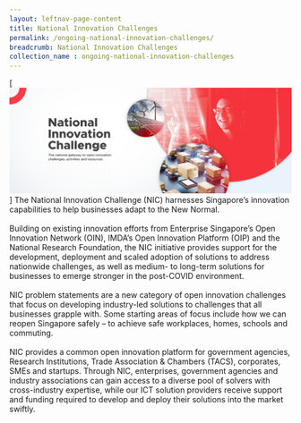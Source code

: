 ```yaml
---
layout: leftnav-page-content
title: National Innovation Challenges
permalink: /ongoing-national-innovation-challenges/
breadcrumb: National Innovation Challenges
collection_name : ongoing-national-innovation-challenges
---
```

[![1](/images/NIC-KV_1920x720.jpg)]
The National Innovation Challenge (NIC) harnesses Singapore’s innovation capabilities to help businesses adapt to the New Normal. 
<br><br>
Building on existing innovation efforts from Enterprise Singapore’s Open Innovation Network (OIN), IMDA’s Open Innovation Platform (OIP) and the National Research Foundation, the NIC initiative provides support for the development, deployment and scaled adoption of solutions to address nationwide challenges, as well as medium- to long-term solutions for businesses to emerge stronger in the post-COVID environment.
<br><br>
NIC problem statements are a new category of open innovation challenges that focus on developing industry-led solutions to challenges that all businesses grapple with. Some starting areas of focus include how we can reopen Singapore safely – to achieve safe workplaces, homes, schools and commuting.
<br><br>
NIC provides a common open innovation platform for government agencies, Research Institutions, Trade Association & Chambers (TACS), corporates, SMEs and startups. Through NIC, enterprises, government agencies and industry associations can gain access to a diverse pool of solvers with cross-industry expertise, while our ICT solution providers receive support and funding required to develop and deploy their solutions into the market swiftly. 
